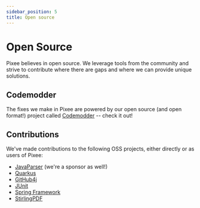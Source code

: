 ```yaml
---
sidebar_position: 5
title: Open source
---
```


# Open Source

Pixee believes in open source. We leverage tools from the community and strive to contribute where there are gaps and where we can provide unique solutions.

## Codemodder

The fixes we make in Pixee are powered by our open source (and open format!) project called [Codemodder](https://codemodder.io) -- check it out!

## Contributions

We've made contributions to the following OSS projects, either directly or as users of Pixee:

- [JavaParser](https://github.com/javaparser/javaparser) (we're a sponsor as well!)
- [Quarkus](https://github.com/quarkusio/quarkus)
- [GitHub4j](https://github.com/hub4j/github-api)
- [JUnit](https://github.com/junit-team)
- [Spring Framework](https://github.com/spring-projects/spring-framework)
- [StirlingPDF](https://github.com/Stirling-Tools/Stirling-PDF)
